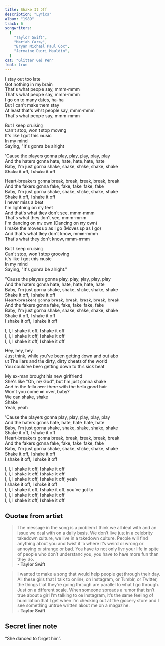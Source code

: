 ```yaml
---
title: Shake It Off
description: "Lyrics"
album: "1989"
track: 6
songwriters:
  [
    "Taylor Swift",
    "Mariah Carey",
    "Bryan Michael Paul Cox",
    "Jermaine Dupri Mauldin",
  ]
cat: "Glitter Gel Pen"
feat: true
---
```


<p className="verse-one">
I stay out too late <br />
Got nothing in my brain <br />
That's what people say, mmm-mmm <br />
That's what people say, mmm-mmm <br />
I go on to many dates, ha-ha <br />
But I can't make them stay <br />
At least that's what people say, mmm-mmm <br />
That's what people say, mmm-mmm <br />
</p>
<p className="pre-chorus">
But I keep cruising <br />
Can't stop, won't stop moving <br />
It's like I got this music <br />
In my mind <br />
Saying, "It's gonna be alright <br />
</p>
<p className="chorus">
'Cause the players gonna play, play, play, play, play <br />
And the haters gonna hate, hate, hate, hate, hate <br />
Baby, I'm just gonna shake, shake, shake, shake, shake <br />
Shake it off, I shake it off <br />
</p>
<p className="verse-two">
Heart-breakers gonna break, break, break, break, break <br />
And the fakers gonna fake, fake, fake, fake, fake <br />
Baby, I'm just gonna shake, shake, shake, shake, shake <br />
Shake it off, I shake it off <br />
I never miss a beat <br />
I'm lightning on my feet <br />
And that's what they don't see, mmm-mmm <br />
That's what they don't see, mmm-mmm <br />
I'm dancing on my own (Dancing on my own) <br />
I make the moves up as I go (Moves up as I go) <br />
And that's what they don't know, mmm-mmm <br />
That's what they don't know, mmm-mmm <br />
</p>
<p className="pre-chorus">
But I keep cruising <br />
Can't stop, won't stop grooving <br />
It's like I got this music <br />
In my mind <br />
Saying, "It's gonna be alright." <br />
</p>
<p className="chorus">
"Cause the players gonna play, play, play, play, play <br />
And the haters gonna hate, hate, hate, hate, hate <br />
Baby, I'm just gonna shake, shake, shake, shake, shake <br />
Shake it off, I shake it off <br />
Heart-breakers gonna break, break, break, break, break <br />
And the fakers gonna fake, fake, fake, fake, fake <br />
Baby, I'm just gonna shake, shake, shake, shake, shake <br />
Shake it off, I shake it off <br />
I shake it off, I shake it off <br />
</p>
<p className="post-chorus">
I, I, I shake it off, I shake it off <br />
I, I, I shake it off, I shake it off <br />
I, I, I shake it off, I shake it off <br />
</p>
<p className="interlude">
Hey, hey, hey <br />
Just think, while you've been getting down and out abo <br />ut
The liars and the dirty, dirty cheats of the world <br />
You could've been getting down to this sick beat <br />
</p>
<p className="bridge">
My ex-man brought his new girlfriend <br />
She's like "Oh, my God", but I'm just gonna shake <br />
And to the fella over there with the hella good hair <br />
Won't you come on over, baby? <br />
We can shake, shake <br />
Shake <br />
Yeah, yeah <br />
</p>
<p className="chorus">
'Cause the players gonna play, play, play, play, play <br />
And the haters gonns hate, hate, hate, hate, hate <br />
Baby, I'm just gonna shake, shake, shake, shake, shake <br />
Shake it off, I shake it off <br />
Heart-breakers gonna break, break, break, break, break <br />
And the fakers gonna fake, fake, fake, fake, fake <br />
Baby, I'm just gonna shake, shake, shake, shake, shake <br />
Shake it off, I shake it off <br />
I shake it off, I shake it off <br />
</p>
<p className="post-chorus">
I, I, I shake it off, I shake it off <br />
I, I, I shake it off, I shake it off <br />
I, I, I shake it off, I shake it off, yeah <br />
I shake it off, I shake it off <br />
I, I, I shake it off, I shake it off, you've got to <br />
I, I, I shake it off, I shake it off <br />
I, I, I shake it off, I shake it off <br />
</p>

## Quotes from artist

<blockquote cite='https://www.youtube.com/watch?v=AM9sq93pXVg&t=74s'>
The message in the song is a problem I think we all deal with and an issue we deal with on a daily basis. We don’t live just in a celebrity takedown culture, we live in a takedown culture. People will find anything about you and twist it to where it’s weird or wrong or annoying or strange or bad. You have to not only live your life in spite of people who don’t understand you, you have to have more fun than they do. 
<br />
<b>- Taylor Swift</b>
</blockquote>

<blockquote cite="https://www.youtube.com/watch?v=oAqF28OBrzg&t=98s">
I wanted to make a song that would help people get through their day. All these girls that I talk to online, on Instagram, or Tumblr, or Twitter, the things that they’re going through are parallel to what I go through. Just on a different scale. When someone spreads a rumor that isn’t true about a girl I’m talking to on Instagram, it’s the same feeling of humiliation that I get when I’m checking out at the grocery store and I see something untrue written about me on a magazine. 
<br />
<b>- Taylor Swift</b>
</blockquote>

## Secret liner note

“She danced to forget him”.
